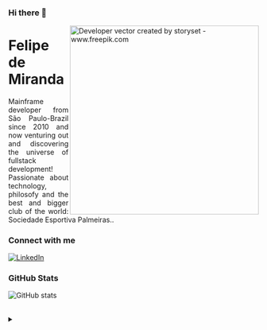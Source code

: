 ### Hi there 👋

<img align="right" alt="Developer vector created by storyset - www.freepik.com" height="380" src="https://img.freepik.com/vetores-gratis/ilustracao-do-conceito-de-codificacao-manual_114360-8193.jpg">

<h1> Felipe de Miranda </h1>

<p align="justify">Mainframe developer from São Paulo-Brazil since 2010 and now venturing out and discovering the universe of fullstack development!
<br>
 Passionate about technology, philosofy and the best and bigger club of the world: Sociedade Esportiva Palmeiras.</a>.</p>

<h3 align="left">Connect with me</h3>

[![LinkedIn](https://img.shields.io/badge/-LinkedIn-000?style=for-the-badge&logo=linkedin&logoColor=024F02&color:FFF)](https://www.linkedin.com/in/felipe-ricardo-de-miranda-666106a7/)

<h3 align="left">GitHub Stats</h3>

![GitHub stats](https://github-readme-stats-git-masterrstaa-rickstaa.vercel.app/api?username=FeRiMira&hide_title=true&show_icons=true&include_all_commits=false&count_private=true&line_height=25&hide=issues&bg_color=000&title_color=024F02&text_color=FFF&border_radius=3&border_color=36123c&icon_color=024F02&theme=jolly)

<br>

<details align="left">
  <summary></summary> 
 
  - Badges by <a href="https://shields.io/">shields.io</a><br>
  - GitHub Stats by <a href="https://github.com/anuraghazra/github-readme-stats">anuraghazra</a>
  - Developer vector created by <a href="https://www.freepik.com/vectors/developer">storyset - www.freepik.com</a> (edited by author)
 
  <div align="right">Made by <a href="https://github.com/FeRiMira">FRM</a>.</div>

</details>
